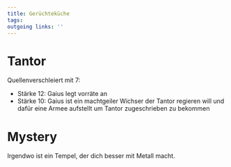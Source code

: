 ```yaml
---
title: Gerüchteküche  
tags:   
outgoing links: ''  
---
```

# Tantor
Quellenverschleiert mit 7:

* Stärke 12: Gaius legt vorräte an
* Stärke 10: Gaius ist ein machtgeiler Wichser der Tantor regieren will und dafür eine Armee aufstellt um Tantor zugeschrieben zu bekommen



# Mystery

Irgendwo ist ein Tempel, der dich besser mit Metall macht.
